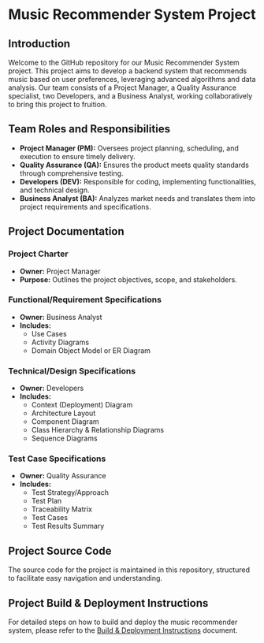 # Music Recommender System Project

## Introduction

Welcome to the GitHub repository for our Music Recommender System project. This project aims to develop a backend system that recommends music based on user preferences, leveraging advanced algorithms and data analysis. Our team consists of a Project Manager, a Quality Assurance specialist, two Developers, and a Business Analyst, working collaboratively to bring this project to fruition.

## Team Roles and Responsibilities

- **Project Manager (PM):** Oversees project planning, scheduling, and execution to ensure timely delivery.
- **Quality Assurance (QA):** Ensures the product meets quality standards through comprehensive testing.
- **Developers (DEV):** Responsible for coding, implementing functionalities, and technical design.
- **Business Analyst (BA):** Analyzes market needs and translates them into project requirements and specifications.

## Project Documentation

### Project Charter
- **Owner:** Project Manager
- **Purpose:** Outlines the project objectives, scope, and stakeholders.

### Functional/Requirement Specifications
- **Owner:** Business Analyst
- **Includes:**
  - Use Cases
  - Activity Diagrams
  - Domain Object Model or ER Diagram

### Technical/Design Specifications
- **Owner:** Developers
- **Includes:**
  - Context (Deployment) Diagram
  - Architecture Layout
  - Component Diagram
  - Class Hierarchy & Relationship Diagrams
  - Sequence Diagrams

### Test Case Specifications
- **Owner:** Quality Assurance
- **Includes:**
  - Test Strategy/Approach
  - Test Plan
  - Traceability Matrix
  - Test Cases
  - Test Results Summary

## Project Source Code

The source code for the project is maintained in this repository, structured to facilitate easy navigation and understanding.

## Project Build & Deployment Instructions

For detailed steps on how to build and deploy the music recommender system, please refer to the [Build & Deployment Instructions](./BuildAndDeploy.md) document.
